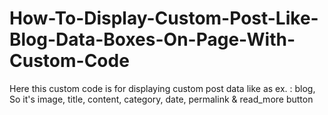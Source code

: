 # How-To-Display-Custom-Post-Like-Blog-Data-Boxes-On-Page-With-Custom-Code
Here this custom code is for displaying custom post data like as ex. : blog, So it's image, title, content, category, date, permalink &amp; read_more button
